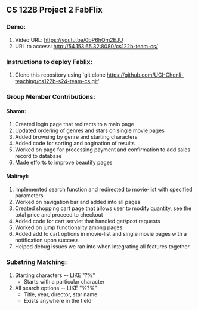 ## CS 122B Project 2 FabFlix

### Demo: 
1. Video URL: https://youtu.be/0bP6hQm2EJU
2. URL to access: http://54.153.65.32:8080/cs122b-team-cs/

### Instructions to deploy Fablix: 
1. Clone this repository using `git clone https://github.com/UCI-Chenli-teaching/cs122b-s24-team-cs.git'


### Group Member Contributions: 

#### Sharon:
1. Created login page that redirects to a main page
2. Updated ordering of genres and stars on single movie pages
3. Added browsing by genre and starting characters
4. Added code for sorting and pagination of results
5. Worked on page for processing payment and confirmation to add sales record to database
6. Made efforts to improve beautify pages

#### Maitreyi:

1. Implemented search function and redirected to movie-list with specified parameters
2. Worked on navigation bar and added into all pages
3. Created shopping cart page that allows user to modify quantity, see the total price and proceed to checkout
4. Added code for cart servlet that handled get/post requests
5. Worked on jump functionality among pages
6. Added add to cart options in movie-list and single movie pages with a notification upon success
7. Helped debug issues we ran into when integrating all features together

### Substring Matching:
1. Starting characters -- LIKE "?%"
   * Starts with a particular character
2. All search options -- LIKE "%?%"
   * Title, year, director, star name
   * Exists anywhere in the field
